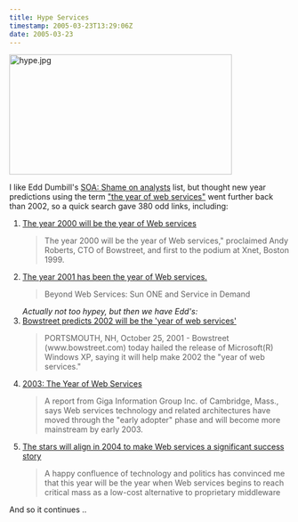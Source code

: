 ```yaml
---
title: Hype Services
timestamp: 2005-03-23T13:29:06Z
date: 2005-03-23
---
```


<img alt="hype.jpg" src="http://blog.whatfettle.com/archives/hype.jpg" width="400" height="216" border="0" />

I like Edd Dumbill's <a href='http://usefulinc.com/edd/blog/contents/2005/03/23-soa/read'>SOA: Shame on analysts</a> list, but thought new year predictions using the term <a href='http://www.google.co.uk/search?q=%22the+year+of+web+services%22'>"the year of web services"</a> went further back than 2002, so a quick search gave 380 odd links, including:

<ol>
<li><a href='http://www.cio.com/xnet/1099_services.html'>The year 2000 will be the year of Web services</a> <blockquote>The year 2000 will be the year of Web services," proclaimed Andy Roberts, CTO of Bowstreet, and first to the podium at Xnet, Boston 1999.</blockquote></li>
<li><a href='http://sunflash.sun.com/fullsource?article=5448'>The year 2001 has been the year of Web services.</a><blockquote>Beyond Web Services: Sun ONE and Service in Demand</blockquote><i>Actually not too hypey, but then we have Edd's:</i>
<li><a href='http://lists.oasis-open.org/archives/announce/200110/msg00025.html'>Bowstreet predicts 2002 will be the 'year of web services'</a> <blockquote>PORTSMOUTH, NH, October 25, 2001 - Bowstreet (www.bowstreet.com) today hailed the release of Microsoft(R) Windows XP, saying it will help make 2002 the "year of web services."</blockquote></li>
<li><a href='http://www.cioupdate.com/research/article.php/965161'>2003: The Year of Web Services</a> <blockquote>A report from Giga Information Group Inc. of Cambridge, Mass., says Web services technology and related architectures have moved through the "early adopter" phase and will become more mainstream by early 2003.</blockquote></li>
<li><a href='http://www.cio.com/archive/121503/et_pundit.html'>The stars will align in 2004 to make Web services a significant success story</a> <blockquote>A happy confluence of technology and politics has convinced me that this year will be the year when Web services begins to reach critical mass as a low-cost alternative to proprietary middleware</blockquote></li>
</ol> 

And so it continues ..